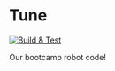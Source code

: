 # Tune

[![Build & Test](https://github.com/NeatTeam1943/Tune-Bootcamp/actions/workflows/build.yml/badge.svg)](https://github.com/NeatTeam1943/Tune-Bootcamp/actions/workflows/build.yml)

Our bootcamp robot code!
